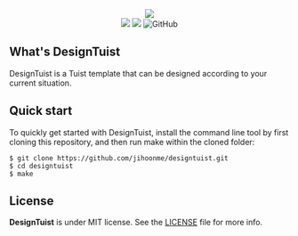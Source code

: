 <div align="center">
    <img src="assets/header.svg"></br>
    <img src="https://img.shields.io/badge/Swift-5.9-f05318.svg" />
    <img src="https://img.shields.io/badge/tuist-template-blue.svg" />
    <img alt="GitHub" src="https://img.shields.io/github/license/jihoonahn/designtuist">
</div>

## What's DesignTuist

DesignTuist is a Tuist template that can be designed according to your current situation.

## Quick start

To quickly get started with DesignTuist, install the command line tool by first cloning this repository, and then run make within the cloned folder:
```
$ git clone https://github.com/jihoonme/designtuist.git
$ cd designtuist
$ make
```

## License
**DesignTuist** is under MIT license. See the [LICENSE](https://github.com/jihoonme/designtuist/blob/main/LICENSE) file for more info.

